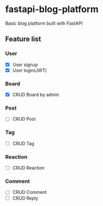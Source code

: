 # fastapi-blog-platform
Basic blog platform built with FastAPI

## Feature list

### User
- [x] User signup
- [x] User login(JWT)

### Board
- [x] CRUD Board by admin

### Post
- [ ] CRUD Post

### Tag
- [ ] CRUD Tag

### Reaction
- [ ] CRUD Reaction

### Comment
- [ ] CRUD Comment
- [ ] CRUD Reply

